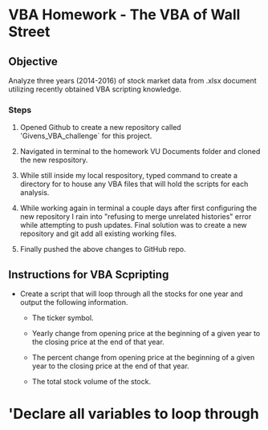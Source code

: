 <!--# Givens_VBA_challenge -->
# VBA Homework - The VBA of Wall Street

## Objective

Analyze three years (2014-2016) of stock market data from .xlsx document utilizing recently obtained VBA scripting knowledge.


### Steps

1. Opened Github to create a new repository called 'Givens_VBA_challenge` for this project.

2. Navigated in terminal to the homework VU Documents folder and cloned the new respository.

3. While still inside my local respository, typed command <mkdir VBAstocks> to create a directory for to house any VBA files that will hold the scripts for each analysis.

4. While working again in terminal a couple days after first configuring the new repository I rain into "refusing to merge unrelated histories" error while attempting to push updates. Final solution was to create a new repository and git add all existing working files. 

5. Finally pushed the above changes to GitHub repo.


## Instructions for VBA Scpripting 



* Create a script that will loop through all the stocks for one year and output the following information.

  * The ticker symbol.

  * Yearly change from opening price at the beginning of a given year to the closing price at the end of that year.

  * The percent change from opening price at the beginning of a given year to the closing price at the end of that year.

  * The total stock volume of the stock.

# 'Declare all variables to loop through
<!-- Dim ws As Worksheet
Dim ticker As String
Dim vol As Integer
Dim year_open As Double
Dim year_close As Double
Dim yearly_change As Double
Dim percent_change As Double
Dim Summary_Table_Row As Integer -->

<!-- 'Ran into overflow error, found below statement on StackOverflow
On Error Resume Next

'Start For loop to run through each worksheet one at a time
For Each ws In ThisWorkbook.Worksheets
    'Set all headers in row 1 to name the data we are about to summarize
    ws.Cells(1, 9).Value = "Ticker"
    ws.Cells(1, 10).Value = "Yearly Change"
    ws.Cells(1, 11).Value = "Percent Change"
    ws.Cells(1, 12).Value = "Total Stock Volume"

    'Setup where the summary table is going to be inputting in row 2
    Summary_Table_Row = 2

    'Begin For loop to start sorting through data
        For i = 2 To ws.UsedRange.Rows.Count
             If ws.Cells(i + 1, 1).Value <> ws.Cells(i, 1).Value Then
            
            'Run through columns to record all the values from each previsouly named variables
            ticker = ws.Cells(i, 1).Value
            vol = ws.Cells(i, 7).Value

            year_open = ws.Cells(i, 3).Value
            year_close = ws.Cells(i, 6).Value

            yearly_change = year_close - year_open
            percent_change = (year_close - year_open) / year_close

            'Collect and insert the values into the summary table
            ws.Cells(Summary_Table_Row, 9).Value = ticker
            ws.Cells(Summary_Table_Row, 10).Value = yearly_change
            ws.Cells(Summary_Table_Row, 11).Value = percent_change
            ws.Cells(Summary_Table_Row, 12).Value = vol
            Summary_Table_Row = Summary_Table_Row + 1

             vol = 0
        
           Else: vol = vol + ws.Cells(i, 7)
        End If

        

'The end of the for loop
    Next i
    
ws.Columns("K").NumberFormat = "0.00%" -->

<!-- 
* You should also have conditional formatting that will highlight positive change in green and negative change in red.

    'Declare the format for columns colors
    Dim rg As Range
    Dim g As Long
    Dim c As Long
    Dim color_cell As Range
    
    Set rg = ws.Range("J2", Range("J2").End(xlDown))
    c = rg.Cells.Count
    
    'For loop to fill in each cell in above declare range that highlights positive change in green and negative change in red
    For g = 1 To c
    Set color_cell = rg(g)
    Select Case color_cell
        Case Is >= 0
            With color_cell
                .Interior.Color = vbGreen
            End With
        Case Is < 0
            With color_cell
                .Interior.Color = vbRed
            End With
       End Select
    Next g


'Continue and run loop/module on the next worksheet
Next ws -->
